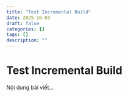 ```yaml
---
title: "Test Incremental Build"
date: 2025-10-03
draft: false
categories: []
tags: []
description: ""
---
```


# Test Incremental Build

Nội dung bài viết...
